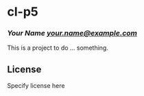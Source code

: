 # cl-p5
### _Your Name <your.name@example.com>_

This is a project to do ... something.

## License

Specify license here

